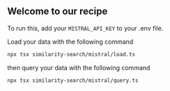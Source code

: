 ## Welcome to our recipe 

To run this, add your `MISTRAL_API_KEY` to your .env file. 

Load your data with the following command

```bash
npx tsx similarity-search/mistral/load.ts
```

then query your data with the following command

```bash
npx tsx similarity-search/mistral/query.ts
```
